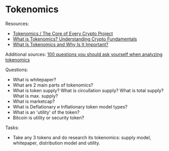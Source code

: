 # Tokenomics

Resources:
* [Tokenomics / The Core of Every Crypto Project](https://www.youtube.com/watch?v=uA40CSoxoDY)
* [What is Tokenomics? Understanding Crypto Fundamentals](https://www.youtube.com/watch?v=NOjST7ny4oY)
* [What Is Tokenomics and Why Is It Important?](https://www.coindesk.com/learn/what-is-tokenomics-and-why-is-it-important/)

Additional sources:
[100 questions you should ask yourself when analyzing tokenomics](https://medium.com/@kinaumov/100-questions-tokenomics-c31382966785)


Questions:

* What is whitepaper? 
* What are 2 main parts of tokenomics?
* What is token supply? What is circullation supply? What is total supply? What is max. supply?
* What is marketcap?
* What is Deflationary и Inflationary token model types?
* What is an 'utility' of the token?
* Bitcoin is utility or security token? 

Tasks:

* Take any 3 tokens and do research its tokenomics: supply model, whitepaper, distribution model and utility.
